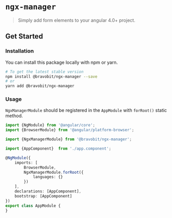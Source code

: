 # `ngx-manager`
>Simply add form elements to your angular 4.0+ project.

## <a name="get-started"></a> Get Started

### <a name="installation"></a> Installation

You can install this package locally with npm or yarn.

```bash
# To get the latest stable version
npm install @bravobit/ngx-manager --save
# or
yarn add @bravobit/ngx-manager
```

### <a name="usage"></a> Usage

`NgxManagerModule` should be registered in the `AppModule` with `forRoot()` static method.

```typescript
import {NgModule} from '@angular/core';
import {BrowserModule} from '@angular/platform-browser';

import {NgxManagerModule} from '@bravobit/ngx-manager';

import {AppComponent}  from './app.component';

@NgModule({
    imports: [
        BrowserModule,
        NgxManagerModule.forRoot({
            languages: {}
        })
    ],
    declarations: [AppComponent],
    bootstrap: [AppComponent]
})
export class AppModule {
}
```